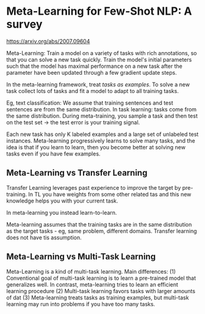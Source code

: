 # Meta-Learning for Few-Shot NLP: A survey

https://arxiv.org/abs/2007.09604

Meta-Learning: Train a model on a variety of tasks with rich annotations, so that you can solve a new task quickly.
Train the model's initial parameters such that the model has maximal performance on a new task after the parameter
have been updated through a few gradient update steps.

In the meta-learning framework, treat *tasks as examples*. To solve a new task collect lots of tasks and fit
a model to adapt to all training tasks.

Eg, text classification: We assume that training sentences and test sentences are from the same distribution.
In task learning: tasks come from the same distribution. During meta-training, you sample a task and then test
on the test set -> the test error is your training signal.

Each new task has only K labeled examples and a large set of unlabeled test instances. Meta-learning progressively
learns to solve many tasks, and the idea is that if you learn to learn, then you become better at solving new tasks
even if you have few examples.

## Meta-Learning vs Transfer Learning

Transfer Learning leverages past experience to improve the target by pre-training. In TL
you have weights from some other related tas and this new knowledge helps you with your current task.

In meta-learning you instead learn-to-learn.

Meta-learning assumes that the training tasks are in the same distribution as the target tasks - eg, same
problem, different domains. Transfer learning does not have tis assumption.

## Meta-Learning vs Multi-Task Learning

Meta-Learning is a kind of multi-task learning. Main differences:
 (1) Conventional goal of multi-task learning is to learn a pre-trained model that generalizes well. In
     contrast, meta-learning tries to learn an efficient learning procedure
 (2) Multi-task learning favors tasks with larger amounts of dat 
 (3) Meta-learning treats tasks as training examples, but multi-task learning may run into problems if
     you have too many tasks.
